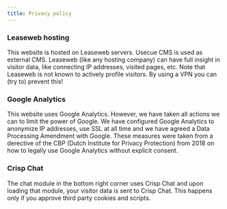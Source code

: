 ```yaml
---
title: Privacy policy
---
```

### Leaseweb hosting

This website is hosted on Leaseweb servers. Usecue CMS is used as external CMS. Leaseweb (like any hosting company) can have full insight in visitor data, like connecting IP addresses, visited pages, etc. Note that Leaseweb is not known to actively profile visitors. By using a VPN you can (try to) prevent this!

### Google Analytics

This website uses Google Analytics. However, we have taken all actions we can to limit the power of Google. We have configured Google Analytics to anonymize IP addresses, use SSL at all time and we have agreed a Data Processing Amendment with Google. These measures were taken from a derective of the CBP (Dutch Institute for Privacy Protection) from 2018 on how to legally use Google Analytics without explicit consent.

### Crisp Chat

The chat module in the bottom right corner uses Crisp Chat and upon loading that module, your visitor data is sent to Crisp Chat. This happens only if you approve third party cookies and scripts.
